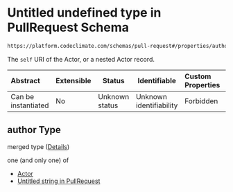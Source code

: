 # Untitled undefined type in PullRequest Schema

```txt
https://platform.codeclimate.com/schemas/pull-request#/properties/author
```

The `self` URI of the Actor, or a nested Actor record.


| Abstract            | Extensible | Status         | Identifiable            | Custom Properties | Additional Properties | Access Restrictions | Defined In                                                                                |
| :------------------ | ---------- | -------------- | ----------------------- | :---------------- | --------------------- | ------------------- | ----------------------------------------------------------------------------------------- |
| Can be instantiated | No         | Unknown status | Unknown identifiability | Forbidden         | Allowed               | none                | [PullRequest.schema.json\*](../../schemas/PullRequest.schema.json "open original schema") |

## author Type

merged type ([Details](pullrequest-properties-author.md))

one (and only one) of

-   [Actor](codeissue-properties-statusupdatedby-oneof-actor.md "check type definition")
-   [Untitled string in PullRequest](pullrequest-properties-author-oneof-1.md "check type definition")
